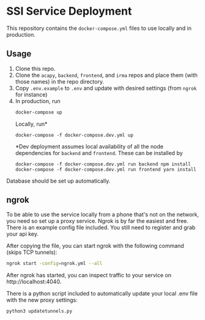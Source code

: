 # SSI Service Deployment

This repository contains the `docker-compose.yml` files to use locally and in
production.

## Usage

1. Clone this repo.
2. Clone the `acapy`, `backend`, `frontend`, and `irma` repos and place them (with those
   names) in the repo directory.
3. Copy `.env.example` to `.env` and update with desired settings (from `ngrok`
   for instance)
4. In production, run
   ```bash
   docker-compose up
   ```
   Locally, run*
   ```
   docker-compose -f docker-compose.dev.yml up
   ```
   *Dev deployment assumes local availability of all the node dependencies for `backend` and `frontend`. These can be installed by
   ```
   docker-compose -f docker-compose.dev.yml run backend npm install
   docker-compose -f docker-compose.dev.yml run frontend yarn install
   ```

Database should be set up automatically.

## ngrok

To be able to use the service locally from a phone that's not on the network, you 
need so set up a proxy service. Ngrok is by far the easiest and free. There is an
example config file included. You still need to register and grab your api key.

After copying the file, you can start ngrok with the following command (skips TCP 
tunnels):

```bash
ngrok start -config=ngrok.yml --all
```

After ngrok has started, you can inspect traffic to your service on http://localhost:4040.

There is a python script included to automatically update your local .env file with
the new proxy settings:

```bash
python3 updatetunnels.py
```
